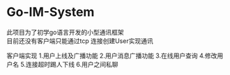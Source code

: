 # Go-IM-System
此项目为了初学go语言开发的小型通讯框架<br/>
目前还没有客户端只能通过tcp 连接创建User实现通讯

客户端实现
1.用户上线及广播功能
2.用户消息广播功能
3.在线用户查询
4.修改用户名
5.连接超时踢人下线
6.用户之间私聊
